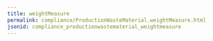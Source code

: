 ```yaml
---
title: weightMeasure
permalink: compliance/ProductionWasteMaterial.weightMeasure.html
jsonid: compliance_productionwastematerial_weightmeasure
---
```


